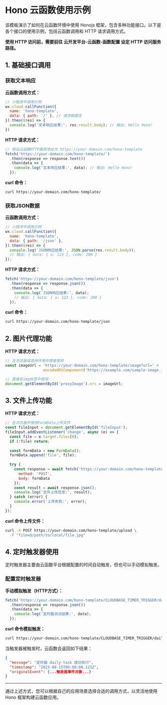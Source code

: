 # Hono 云函数使用示例

该模板演示了如何在云函数环境中使用 Honojs 框架，包含多种功能接口。以下是各个接口的使用示例，包括云函数调用和 HTTP 请求调用方式。

**使用 HTTP 访问前，需要前往 云开发平台-云函数-函数配置 设定 HTTP 访问服务路径。**

## 1. 基础接口调用

### 获取文本响应

**云函数调用方式：**
```js
// 小程序中调用示例
wx.cloud.callFunction({
  name: 'hono-template',
  data: { path: '/' }, // 请求根路径
}).then((res) => {
  console.log('文本响应结果:', res.result.body); // 输出: Hello Hono!
})
```

**HTTP 请求方式：**
```js
// 假设云函数HTTP服务地址为 https://your-domain.com/hono-template
fetch('https://your-domain.com/hono-template/')
  .then(response => response.text())
  .then(data => {
    console.log('文本响应结果:', data); // 输出: Hello Hono!
  });
```

**curl 命令：**
```bash
curl https://your-domain.com/hono-template/
```

### 获取JSON数据

**云函数调用方式：**
```js
// 小程序中调用示例
wx.cloud.callFunction({
  name: 'hono-template',
  data: { path: '/json' },
}).then((res) => {
  console.log('JSON响应结果:', JSON.parse(res.result.body));
  // 输出: { data: { a: 123 }, code: 200 }
});
```

**HTTP 请求方式：**
```js
fetch('https://your-domain.com/hono-template/json')
  .then(response => response.json())
  .then(data => {
    console.log('JSON响应结果:', data);
    // 输出: { data: { a: 123 }, code: 200 }
  });
```

**curl 命令：**
```bash
curl https://your-domain.com/hono-template/json
```

## 2. 图片代理功能

**HTTP 请求方式：**
```js
// 在浏览器或其他环境中直接使用
const imageUrl = 'https://your-domain.com/hono-template/image?url=' + 
                 encodeURIComponent('https://example.com/sample-image.jpg');

// 直接在img标签中使用
document.getElementById('proxyImage').src = imageUrl;
```

## 3. 文件上传功能

**HTTP 请求方式：**
```js
// 在浏览器中使用FormData上传文件
const fileInput = document.getElementById('fileInput');
fileInput.addEventListener('change', async (e) => {
  const file = e.target.files[0];
  if (!file) return;
  
  const formData = new FormData();
  formData.append('file', file);
  
  try {
    const response = await fetch('https://your-domain.com/hono-template/upload', {
      method: 'POST',
      body: formData
    });
    const result = await response.json();
    console.log('文件上传信息:', result);
  } catch (error) {
    console.error('上传失败:', error);
  }
});
```

**curl 命令上传文件：**
```bash
curl -X POST https://your-domain.com/hono-template/upload \
  -F "file=@/path/to/local/file.jpg"
```

## 4. 定时触发器使用

定时触发器主要由云函数平台根据配置的时间自动触发，但也可以手动模拟触发。

### 配置定时触发器

**手动模拟触发（HTTP方式）：**
```js
fetch('https://your-domain.com/hono-template/CLOUDBASE_TIMER_TRIGGER/daily-task')
  .then(response => response.json())
  .then(data => {
    console.log('定时器测试结果:', data);
  });
```

**curl 命令模拟触发：**
```bash
curl https://your-domain.com/hono-template/CLOUDBASE_TIMER_TRIGGER/daily-task
```

当触发器被触发时，云函数会返回如下结果：
```json
{
  "message": "定时器 daily-task 成功执行",
  "timestamp": "2023-08-15T08:00:00.123Z",
  "originalEvent": {...触发器事件对象...}
}
```

---

通过上述方式，您可以根据自己的应用场景选择合适的调用方式，以灵活地使用 Hono 框架构建云函数应用。
